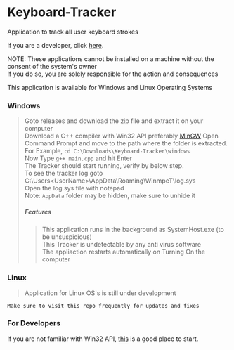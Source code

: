 # Keyboard-Tracker
Application to track all user keyboard strokes

If you are a developer, click [here](#For-Developers).

NOTE: These applications cannot be installed on a machine without the consent of the system's owner  
If you do so, you are solely responsible for the action and consequences  

This application is available for Windows and Linux Operating Systems  

### Windows  
> Goto releases and download the zip file and extract it on your computer  
> Download a C++ compiler with Win32 API preferably [MinGW](https://sourceforge.net/projects/mingw/files/MinGW/Base/w32api/)
> Open Command Prompt and move to the path where the folder is extracted. For Example, `cd C:\Downloads\Keyboard-Tracker\windows`  
> Now Type `g++ main.cpp` and hit Enter  
> The Tracker should start running, verify by below step.  
> To see the tracker log goto C:\Users\<UserName>\AppData\Roaming\WinmpeT\log.sys  
> Open the log.sys file with notepad  
> Note: `AppData` folder may be hidden, make sure to unhide it
> 
> ##### Features
> > This application runs in the background as SystemHost.exe (to be unsuspicious)  
> > This Tracker is undetectable by any anti virus software  
> > The appliaction restarts automatically on Turning On the computer  

### Linux
> Application for Linux OS's is still under development  

`Make sure to visit this repo frequently for updates and fixes`  

### For Developers
If you are not familiar with Win32 API, [this](https://docs.microsoft.com/en-us/windows/win32/learnwin32/learn-to-program-for-windows) is a good place to start.
